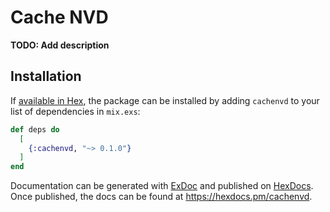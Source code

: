 # Cache NVD

**TODO: Add description**

## Installation

If [available in Hex](https://hex.pm/docs/publish), the package can be installed
by adding `cachenvd` to your list of dependencies in `mix.exs`:

```elixir
def deps do
  [
    {:cachenvd, "~> 0.1.0"}
  ]
end
```

Documentation can be generated with [ExDoc](https://github.com/elixir-lang/ex_doc)
and published on [HexDocs](https://hexdocs.pm). Once published, the docs can
be found at <https://hexdocs.pm/cachenvd>.

